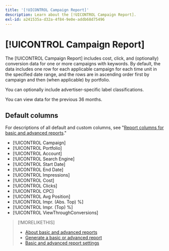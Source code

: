 ```yaml
---
title: '[!UICONTROL Campaign Report]'
description: Learn about the [!UICONTROL Campaign Report].
exl-id: a241535a-d32a-4f84-9e0e-addb68d75496
---
```

# [!UICONTROL Campaign Report]

The [!UICONTROL Campaign Report] includes cost, click, and (optionally) conversion data for one or more campaigns with keywords. By default, the data includes one row for each applicable campaign for each time unit in the specified date range, and the rows are in ascending order first by campaign and then (when applicable) by portfolio.

You can optionally include advertiser-specific label classifications.

You can view data for the previous 36 months.

## Default columns

For descriptions of all default and custom columns, see "[Report columns for basic and advanced reports](basic-advanced-report-columns.md)."

* [!UICONTROL Campaign]
* [!UICONTROL Portfolio]
* [!UICONTROL Account]
* [!UICONTROL Search Engine]
* [!UICONTROL Start Date]
* [!UICONTROL End Date]
* [!UICONTROL Impressions]
* [!UICONTROL Cost]
* [!UICONTROL Clicks]
* [!UICONTROL CPC]
* [!UICONTROL Avg Position]
* [!UICONTROL Impr. (Abs. Top) %]
* [!UICONTROL Impr. (Top) %]
* [!UICONTROL ViewThroughConversions]

>[!MORELIKETHIS]
>
>* [About basic and advanced reports](basic-advanced-report-about.md)
>* [Generate a basic or advanced report](basic-advanced-report-generate.md)
>* [Basic and advanced report settings](basic-advanced-report-settings.md)
